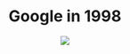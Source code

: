 <h1 align="center">Google in 1998</h1>

<p align="center">
  <img src="https://raw.githubusercontent.com/thenesern/Google-in-1998/master/image.png" />
</p>
